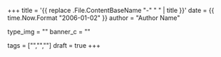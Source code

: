 +++
title    = '{{ replace .File.ContentBaseName "-" " " | title }}'
date     = {{ time.Now.Format "2006-01-02" }}
author   = "Author Name"

type_img = ""
banner_c = ""

tags     = ["","",""]
draft    = true
+++

